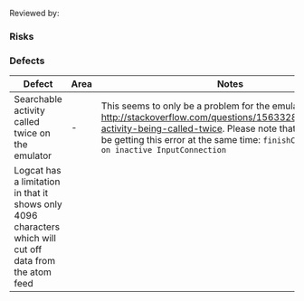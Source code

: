 Reviewed by:


### Risks

### Defects

Defect | Area | Notes
--- | --- | ---
Searchable activity called twice on the emulator | - | This seems to only be a problem for the emulator: http://stackoverflow.com/questions/15633282/searchable-activity-being-called-twice. Please note that we seem to be getting this error at the same time: ```finishComposingText on inactive InputConnection```
Logcat has a limitation in that it shows only 4096 characters which will cut off data from the atom feed | 

